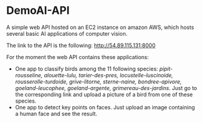 # DemoAI-API
A simple web API hosted on an EC2 instance on amazon AWS, which hosts several basic AI applications of computer vision.

The link to the API is the following: http://54.89.115.131:8000

For the moment the web API contains these applications:
- One app to classify birds among the 11 following species: *pipit-rousseline, alouette-lulu, tarier-des-pres, locustelle-luscinoide, rousserolle-turdoide, grive-litorne, sterne-naine, bondree-apivore, goeland-leucophee, goeland-argente, grimereau-des-jardins*.
Just go to the corresponding link and upload a picture of a bird from one of these species.
- One app to detect key points on faces. Just upload an image containing a human face and see the result.
